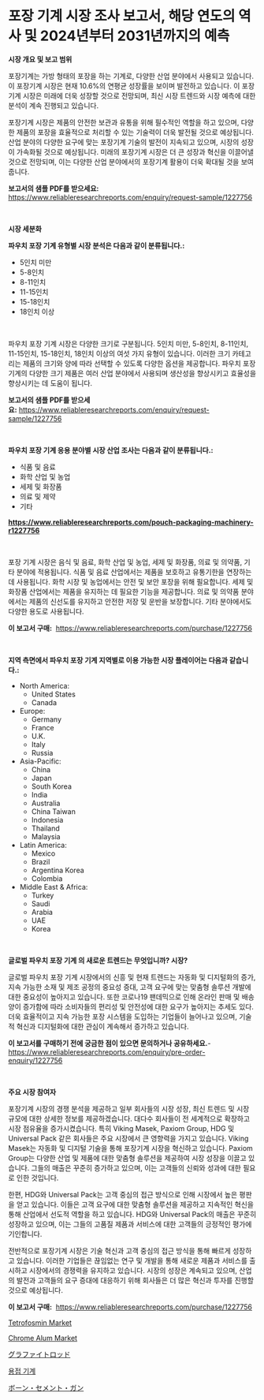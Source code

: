 <p><h1>포장 기계 시장 조사 보고서, 해당 연도의 역사 및 2024년부터 2031년까지의 예측</h1></p><p><strong>시장 개요 및 보고 범위</strong></p>
<p><p>포장기계는 가방 형태의 포장을 하는 기계로, 다양한 산업 분야에서 사용되고 있습니다. 이 포장기계 시장은 현재 10.6%의 연평균 성장률을 보이며 발전하고 있습니다. 이 포장기계 시장은 미래에 더욱 성장할 것으로 전망되며, 최신 시장 트렌드와 시장 예측에 대한 분석이 계속 진행되고 있습니다. </p><p>포장기계 시장은 제품의 안전한 보관과 유통을 위해 필수적인 역할을 하고 있으며, 다양한 제품의 포장을 효율적으로 처리할 수 있는 기술력이 더욱 발전될 것으로 예상됩니다. 산업 분야의 다양한 요구에 맞는 포장기계 기술의 발전이 지속되고 있으며, 시장의 성장이 가속화될 것으로 예상됩니다. 미래의 포장기계 시장은 더 큰 성장과 혁신을 이끌어낼 것으로 전망되며, 이는 다양한 산업 분야에서의 포장기계 활용이 더욱 확대될 것을 보여줍니다.</p></p>
<p><strong>보고서의 샘플 PDF를 받으세요:</strong> <a href="https://www.reliableresearchreports.com/enquiry/request-sample/1227756">https://www.reliableresearchreports.com/enquiry/request-sample/1227756</a></p>
<p>&nbsp;</p>
<p><strong>시장 세분화</strong></p>
<p><strong>파우치 포장 기계 유형별 시장 분석은 다음과 같이 분류됩니다.:</strong></p>
<p><ul><li>5인치 미만</li><li>5-8인치</li><li>8-11인치</li><li>11-15인치</li><li>15-18인치</li><li>18인치 이상</li></ul></p>
<p>&nbsp;</p>
<p><p>파우치 포장 기계 시장은 다양한 크기로 구분됩니다. 5인치 미만, 5-8인치, 8-11인치, 11-15인치, 15-18인치, 18인치 이상의 여섯 가지 유형이 있습니다. 이러한 크기 카테고리는 제품의 크기와 양에 따라 선택할 수 있도록 다양한 옵션을 제공합니다. 파우치 포장 기계의 다양한 크기 제품은 여러 산업 분야에서 사용되며 생산성을 향상시키고 효율성을 향상시키는 데 도움이 됩니다.</p></p>
<p><strong>보고서의 샘플 PDF를 받으세요:</strong>&nbsp;<a href="https://www.reliableresearchreports.com/enquiry/request-sample/1227756">https://www.reliableresearchreports.com/enquiry/request-sample/1227756</a></p>
<p>&nbsp;</p>
<p><strong> 파우치 포장 기계 응용 분야별 시장 산업 조사는 다음과 같이 분류됩니다.:</strong></p>
<p><ul><li>식품 및 음료</li><li>화학 산업 및 농업</li><li>세제 및 화장품</li><li>의료 및 제약</li><li>기타</li></ul></p>
<p><strong><a href="https://www.reliableresearchreports.com/pouch-packaging-machinery-r1227756">https://www.reliableresearchreports.com/pouch-packaging-machinery-r1227756</a></strong></p>
<p>&nbsp;</p>
<p><p>포장 기계 시장은 음식 및 음료, 화학 산업 및 농업, 세제 및 화장품, 의료 및 의약품, 기타 분야에 적용됩니다. 식품 및 음료 산업에서는 제품을 보호하고 유통기한을 연장하는 데 사용됩니다. 화학 시장 및 농업에서는 안전 및 보안 포장을 위해 필요합니다. 세제 및 화장품 산업에서는 제품을 유지하는 데 필요한 기능을 제공합니다. 의료 및 의약품 분야에서는 제품의 신선도를 유지하고 안전한 저장 및 운반을 보장합니다. 기타 분야에서도 다양한 용도로 사용됩니다.</p></p>
<p><strong>이 보고서 구매:</strong>&nbsp; <a href="https://www.reliableresearchreports.com/purchase/1227756">https://www.reliableresearchreports.com/purchase/1227756</a></p>
<p>&nbsp;</p>
<p><strong>지역 측면에서 파우치 포장 기계 지역별로 이용 가능한 시장 플레이어는 다음과 같습니다.:</strong></p>
<p><ul>
    <li>
        North America:
        <ul>
            <li>United States</li>
            <li>Canada</li>
        </ul>
    </li>
    <li>
        Europe:
        <ul>
            <li>Germany</li>
            <li>France</li>
            <li>U.K.</li>
            <li>Italy</li>
            <li>Russia</li>
        </ul>
    </li>
    <li>
        Asia-Pacific:
        <ul>
            <li>China</li>
            <li>Japan</li>
            <li>South Korea</li>
            <li>India</li>
            <li>Australia</li>
            <li>China Taiwan</li>
            <li>Indonesia</li>
            <li>Thailand</li>
            <li>Malaysia</li>
        </ul>
    </li>
    <li>
        Latin America:
        <ul>
            <li>Mexico</li>
            <li>Brazil</li>
            <li>Argentina Korea</li>
            <li>Colombia</li>
        </ul>
    </li>
    <li>
        Middle East & Africa:
        <ul>
            <li>Turkey</li>
            <li>Saudi</li>
            <li>Arabia</li>
            <li>UAE</li>
            <li>Korea</li>
        </ul>
    </li>
    </ul></p>
<p>&nbsp;</p>
<p><strong>글로벌 파우치 포장 기계 의 새로운 트렌드는 무엇입니까? 시장?</strong></p>
<p><p>글로벌 파우치 포장 기계 시장에서의 신흥 및 현재 트렌드는 자동화 및 디지털화의 증가, 지속 가능한 소재 및 제조 공정의 중요성 증대, 고객 요구에 맞는 맞춤형 솔루션 개발에 대한 중요성이 높아지고 있습니다. 또한 코로나19 팬데믹으로 인해 온라인 판매 및 배송 양이 증가함에 따라 소비자들의 편리성 및 안전성에 대한 요구가 높아지는 추세도 있다. 더욱 효율적이고 지속 가능한 포장 시스템을 도입하는 기업들이 늘어나고 있으며, 기술적 혁신과 디지털화에 대한 관심이 계속해서 증가하고 있습니다.</p></p>
<p><strong>이 보고서를 구매하기 전에 궁금한 점이 있으면 문의하거나 공유하세요.</strong>- <a href="https://www.reliableresearchreports.com/enquiry/pre-order-enquiry/1227756">https://www.reliableresearchreports.com/enquiry/pre-order-enquiry/1227756</a></p>
<p>&nbsp;</p>
<p><strong>주요 시장 참여자</strong></p>
<p><p>포장기계 시장의 경쟁 분석을 제공하고 일부 회사들의 시장 성장, 최신 트렌드 및 시장 규모에 대한 상세한 정보를 제공하겠습니다. 대다수 회사들이 전 세계적으로 확장하고 시장 점유율을 증가시켰습니다. 특히 Viking Masek, Paxiom Group, HDG 및 Universal Pack 같은 회사들은 주요 시장에서 큰 영향력을 가지고 있습니다. Viking Masek는 자동화 및 디지털 기술을 통해 포장기계 시장을 혁신하고 있습니다. Paxiom Group는 다양한 산업 및 제품에 대한 맞춤형 솔루션을 제공하여 시장 성장을 이끌고 있습니다. 그들의 매출은 꾸준히 증가하고 있으며, 이는 고객들의 신뢰와 성과에 대한 필요로 인한 것입니다.</p><p>한편, HDG와 Universal Pack는 고객 중심의 접근 방식으로 인해 시장에서 높은 평판을 얻고 있습니다. 이들은 고객 요구에 대한 맞춤형 솔루션을 제공하고 지속적인 혁신을 통해 산업에서 선도적 역할을 하고 있습니다. HDG와 Universal Pack의 매출은 꾸준히 성장하고 있으며, 이는 그들의 고품질 제품과 서비스에 대한 고객들의 긍정적인 평가에 기인합니다.</p><p>전반적으로 포장기계 시장은 기술 혁신과 고객 중심의 접근 방식을 통해 빠르게 성장하고 있습니다. 이러한 기업들은 끊임없는 연구 및 개발을 통해 새로운 제품과 서비스를 출시하고 시장에서의 경쟁력을 유지하고 있습니다. 시장의 성장은 계속되고 있으며, 산업의 발전과 고객들의 요구 증대에 대응하기 위해 회사들은 더 많은 혁신과 투자를 진행할 것으로 예상됩니다.</p></p>
<p><strong>이 보고서 구매:</strong>&nbsp;&nbsp;<a href="https://www.reliableresearchreports.com/purchase/1227756">https://www.reliableresearchreports.com/purchase/1227756</a></p>
<p><p><a href="https://issuu.com/reportprime-2/docs/tetrofosmin-market-size-2030.pptx">Tetrofosmin Market</a></p><p><a href="https://issuu.com/reportprime-2/docs/chrome-alum-market-size-2030.pptx">Chrome Alum Market</a></p><p><a href="https://medium.com/@estasprer20231/%E3%82%B0%E3%83%A9%E3%83%95%E3%82%A1%E3%82%A4%E3%83%88%E3%83%AD%E3%83%83%E3%83%89%E5%B8%82%E5%A0%B4-%E5%B8%82%E5%A0%B4cagr-%E5%B8%82%E5%A0%B4%E3%83%88%E3%83%AC%E3%83%B3%E3%83%89-%E3%81%8A%E3%82%88%E3%81%B3%E6%88%90%E9%95%B7%E6%88%A6%E7%95%A5%E3%81%AB%E9%96%A2%E3%81%99%E3%82%8B%E7%A0%94%E7%A9%B6%E7%B5%90%E6%9E%9C-78bb7196b8bd">グラファイトロッド</a></p><p><a href="https://github.com/vs019sa3m8x/Market-Research-Report-List-1/blob/main/410005729803.md">용접 기계</a></p><p><a href="https://medium.com/@cielostamm/%E9%AA%A8%E3%82%BB%E3%83%A1%E3%83%B3%E3%83%88%E3%82%AC%E3%83%B3%E3%81%AE%E5%B8%82%E5%A0%B4-%E3%82%BF%E3%82%A4%E3%83%97-%E3%82%A2%E3%83%97%E3%83%AA%E3%82%B1%E3%83%BC%E3%82%B7%E3%83%A7%E3%83%B3-%E3%81%8A%E3%82%88%E3%81%B3%E5%9C%B0%E7%90%86%E3%81%AB%E3%82%88%E3%82%8B%E5%8C%85%E6%8B%AC%E7%9A%84%E8%A9%95%E4%BE%A1-73d25a64791a">ボーン・セメント・ガン</a></p></p>